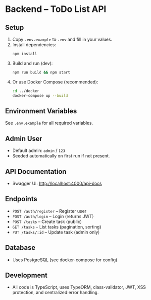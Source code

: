 # Backend – ToDo List API

## Setup

1. Copy `.env.example` to `.env` and fill in your values.
2. Install dependencies:
   ```sh
   npm install
   ```
3. Build and run (dev):
   ```sh
   npm run build && npm start
   ```
4. Or use Docker Compose (recommended):
   ```sh
   cd ../docker
   docker-compose up --build
   ```

## Environment Variables
See `.env.example` for all required variables.

## Admin User
- Default admin: `admin` / `123`
- Seeded automatically on first run if not present.

## API Documentation
- Swagger UI: [http://localhost:4000/api-docs](http://localhost:4000/api-docs)

## Endpoints
- `POST /auth/register` – Register user
- `POST /auth/login` – Login (returns JWT)
- `POST /tasks` – Create task (public)
- `GET /tasks` – List tasks (pagination, sorting)
- `PUT /tasks/:id` – Update task (admin only)

## Database
- Uses PostgreSQL (see docker-compose for config)

## Development
- All code is TypeScript, uses TypeORM, class-validator, JWT, XSS protection, and centralized error handling. 
